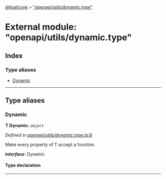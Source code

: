 [@foal/core](../README.md) > ["openapi/utils/dynamic.type"](../modules/_openapi_utils_dynamic_type_.md)

# External module: "openapi/utils/dynamic.type"

## Index

### Type aliases

* [Dynamic](_openapi_utils_dynamic_type_.md#dynamic)

---

## Type aliases

<a id="dynamic"></a>

###  Dynamic

**Ƭ Dynamic**: *`object`*

*Defined in [openapi/utils/dynamic.type.ts:6](https://github.com/FoalTS/foal/blob/70cc46bd/packages/core/src/openapi/utils/dynamic.type.ts#L6)*

Make every property of T accept a function.

*__interface__*: Dynamic

#### Type declaration

___

